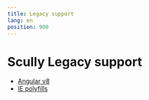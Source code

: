 ```yaml
---
title: Legacy support
lang: en
position: 900
---
```


# Scully Legacy support

- [Angular v8](/docs/Reference/legacy-support/angular-v8.md)
- [IE polyfills](/docs/Reference/legacy-support/polyfills.md)
